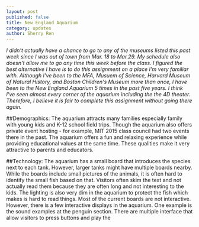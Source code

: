```yaml
---
layout: post
published: false
title: New England Aquarium
category: updates
author: Sherry Ren
---
```


<i>I didn't actually have a chance to go to any of the museums listed this past week since I was out of town from Mar. 18 to Mar.29. My schedule also doesn't allow me to go any time this week before the class. I figured the best alternative I have is to do this assignment on a place I'm very familiar with. Although I've been to the MFA, Musuem of Science, Harvard Museum of Natural History, and Boston Children's Museum more than once, I have been to the New England Aquarium 5 times in the past five years. I think I've seen almost every corner of the aquarium including the the 4D theater. Therefore, I believe it is fair to complete this assignment without going there again.</i>

##Demographics:
The aquarium attracts many families especially family with young kids and K-12 school field trips. Though the aquarium also offers private event hosting - for example, MIT 2015 class council had two events there in the past. The aquarium offers a fun and relaxing experience while providing educational values at the same time. These qualities make it very attractive to parents and educators.

##Technology:
The aquarium has a small board that introduces the species next to each tank. However, larger tanks might have multiple boards nearby. While the boards include small pictures of the animals, it is often hard to identify the small fish based on that. Visitors often skim the text and not actually read them because they are often long and not interesting to the kids. The lighting is also very dim in the aquarium to protect the fish which makes is hard to read things. Most of the current boards are not interactive. However, there is a few interactive displays in the aquarium. One example is the sound examples at the penguin section. There are multiple interface that allow visitors to press buttons and play the 